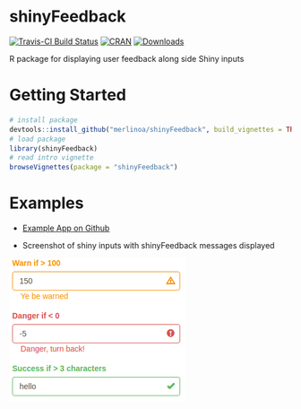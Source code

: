 # shinyFeedback

[![Travis-CI Build Status](https://travis-ci.org/merlinoa/shinyFeedback.svg?branch=master)](https://travis-ci.org/merlinoa/shinyFeedback) [![CRAN](http://www.r-pkg.org/badges/version/shinyFeedback)](https://cran.r-project.org/package=shinyFeedback) [![Downloads](http://cranlogs.r-pkg.org/badges/shinyFeedback)](http://www.r-pkg.org/pkg/shinyFeedback)

R package for displaying user feedback along side Shiny inputs

# Getting Started

```R
# install package
devtools::install_github("merlinoa/shinyFeedback", build_vignettes = TRUE)
# load package
library(shinyFeedback)
# read intro vignette
browseVignettes(package = "shinyFeedback")
```

# Examples

- [Example App on Github](https://github.com/merlinoa/shinyFeedbackApp)

- Screenshot of shiny inputs with shinyFeedback messages displayed

![](inst/img/feedback-screenshot.png)
